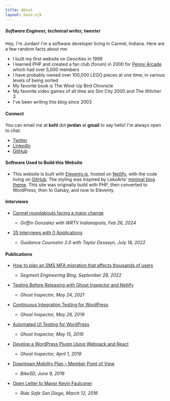 ```yaml
---
title: About
layout: base.njk
---
```


##### Software Engineer, technical writer, tweeter

Hey, I'm Jordan! I'm a software developer living in Carmel, Indiana. Here are a few random facts about me:

- I built my first website on Geocities in 1999
- I learned PHP and created a fan club (forum) in 2000 for [Penny Arcade](https://penny-arcade.com) which had over 5,000 members
- I have probably owned over 100,000 LEGO pieces at one time, in various levels of being sorted
- My favorite book is The Wind-Up Bird Chronicle
- My favorite video games of all time are Sim City 2000 and The Witcher 3
- I've been writing this blog since 2003

#### Connect

You can email me at **kohl** dot **jordan** at **gmail** to say hello! I'm always open to chat.

- [Twitter](https://twitter.com/simpixelated)
- [LinkedIn](https://www.linkedin.com/in/jordankohl/)
- [GitHub](https://github.com/simpixelated)

#### Software Used to Build this Website

- This website is built with [Eleventy.js](https://www.11ty.dev/), hosted on [Netlify](https://docs.netlify.com/#get-started), with the code living on [GitHub](https://github.com/simpixelated/simpixelated.com). The styling was inspired by LekoArts' [minimal blog theme](https://github.com/LekoArts/gatsby-themes/tree/master/themes/gatsby-theme-minimal-blog). This site was originally build with PHP, then converted to WordPress, then to Gatsby, and now to Eleventy.

#### Interviews

- [Carmel roundabouts facing a major change](https://www.wrtv.com/news/local-news/carmel-roundabouts-facing-a-major-change)

  - _Griffin Gonzalez with WRTV Indianapolis, Feb 26, 2024_

- [35 Interviews with 0 Applications](https://www.youtube.com/watch?v=4tqnvAMSbkQ)

  - _Guidance Counselor 2.0 with Taylor Desseyn, July 18, 2022_

#### Publications

- [How to plan an SMS MFA migration that affects thousands of users](https://segment.com/blog/plan-sms-mfa-migration-for-thousands-users/)

  - _Segment Engineering Blog, September 28, 2022_

- [Testing Before Releasing with Ghost Inspector and Netlify](https://ghostinspector.com/blog/testing-before-releasing-with-ghost-inspector-and-netlify/)

  - _Ghost Inspector, May 24, 2021_

- [Continuous Integration Testing for WordPress](https://ghostinspector.com/blog/continuous-integration-testing-for-wordpress/)

  - _Ghost Inspector, May 28, 2019_

- [Automated UI Testing for WordPress](https://ghostinspector.com/blog/automated-ui-testing-for-wordpress/)

  - _Ghost Inspector, May 15, 2019_

- [Develop a WordPress Plugin Using Webpack and React](https://ghostinspector.com/blog/develop-wordpress-plugin-with-webpack-and-react/)

  - _Ghost Inspector, April 1, 2019_

- [Downtown Mobility Plan – Member Point of View](https://bikesd.org/advocacy/downtown-mobility-plan-member-point-of-view/)

  - _BikeSD, June 9, 2016_

- [Open Letter to Mayor Kevin Faulconer](https://simpixelated.github.io/san-diego-downtown-mobility-plan/open-letter-to-mayor-faulconer/)
  - _Ride Safe San Diego, March 12, 2016_
